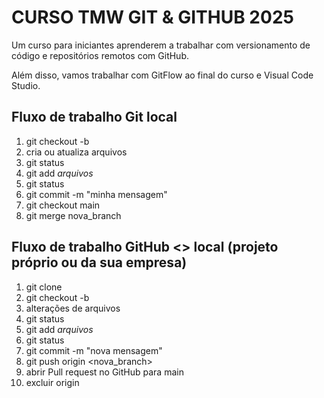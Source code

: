# CURSO TMW GIT \& GITHUB 2025



Um curso para iniciantes aprenderem a trabalhar com versionamento de código e repositórios remotos com GitHub.



Além disso, vamos trabalhar com GitFlow ao final do curso e Visual Code Studio.

## Fluxo de trabalho Git local

01. git checkout -b <nova-branch>
02. cria ou atualiza arquivos
03. git status
04. git add *arquivos*
05. git status
06. git commit -m "minha mensagem"
07. git checkout main
08. git merge nova_branch

## Fluxo de trabalho GitHub <> local (projeto próprio ou da sua empresa)
01. git clone <endereco do projeto>
02. git checkout -b <nova-branch>
03. alterações de arquivos
04. git status
05. git add *arquivos*
06. git status
07. git commit -m "nova mensagem"
08. git push origin <nova_branch>
09. abrir Pull request no GitHub para main
10. excluir <nova branch> origin
